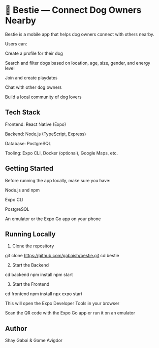 # 🐾 Bestie — Connect Dog Owners Nearby

Bestie is a mobile app that helps dog owners connect with others nearby.

Users can:

Create a profile for their dog

Search and filter dogs based on location, age, size, gender, and energy level

Join and create playdates

Chat with other dog owners

Build a local community of dog lovers

## Tech Stack

Frontend: React Native (Expo)

Backend: Node.js (TypeScript, Express)

Database: PostgreSQL

Tooling: Expo CLI, Docker (optional), Google Maps, etc.

## Getting Started

Before running the app locally, make sure you have:

Node.js and npm

Expo CLI

PostgreSQL 

An emulator or the Expo Go app on your phone

## Running Locally

1. Clone the repository

git clone https://github.com/gabaish/bestie.git
cd bestie

2. Start the Backend

cd backend
npm install
npm start

3. Start the Frontend

cd frontend
npm install
npx expo start

This will open the Expo Developer Tools in your browser

Scan the QR code with the Expo Go app or run it on an emulator


## Author

Shay Gabai & Gome Avigdor